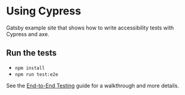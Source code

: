 # Using Cypress

Gatsby example site that shows how to write accessibility tests with Cypress and axe.

## Run the tests

- `npm install`
- `npm run test:e2e`

See the [End-to-End Testing](https://www.gatsbyjs.org/docs/end-to-end-testing/) guide for a walkthrough and more details.
